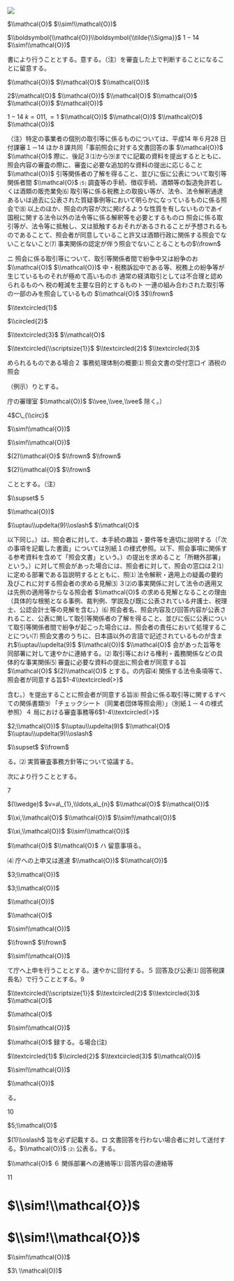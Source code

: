 ![](https://www.nta.go.jp/tmp/5b6b7504-5913-46a8-88e2-b9c7a93e0f47/images/da5585ee052d7fa902f50fbe7c114e02feea3108389551ac4a5c3d8817a9012c.jpg)

$\\mathcal{O}$ $\\sim!\\mathcal{O})$

$\\boldsymbol{\\mathcal{O}}\\boldsymbol{\\tilde{\\Sigma}}$ $1-14$ $\\sim!\\mathcal{O})$

書により行うこととする。意する。（注）を審査した上で判断することになることに留意する。

$\\mathcal{O})$ $\\mathcal{O}$ $\\mathcal{O})$

2$\\mathcal{O}$ $\\mathcal{O})$ $\\mathcal{O}$ $\\mathcal{O}$ $\\mathcal{O})$ $\\mathcal{O})$

$1-14$ $k=011,=1$ $\\mathcal{O})$ $\\mathcal{O})$ $\\mathcal{O}$ $\\mathcal{O})$

（注）特定の事業者の個別の取引等に係るものについては、平成14 年６月28 日付課審１－14 ほか８課共同「事前照会に対する文書回答の事 $\\mathcal{O})$ $\\mathcal{O}$ 際に、後記３⑴から⑼までに記載の資料を提出するとともに、照会内容の審査の際に、審査に必要な追加的な資料の提出に応じること $\\mathcal{O})$ 引等関係者の了解を得ること、並びに仮に公表について取引等関係者間 $\\mathcal{O}$ ⑸ 調査等の手続、徴収手続、酒類等の製造免許若しくは酒類の販売業免⑹ 取引等に係る税務上の取扱い等が、法令、法令解釈通達あるいは過去に公表された質疑事例等において明らかになっているものに係る照会で⑻ 以上のほか、照会の内容が次に掲げるような性質を有しないものであイ 国税に関する法令以外の法令等に係る解釈等を必要とするものロ 照会に係る取引等が、法令等に抵触し、又は抵触するおそれがあるされることが予想されるものであることて、照会者が同意していること許又は酒類行政に関係する照会でないことないこと⑺ 事実関係の認定が伴う照会でないことることもの$\\frown$

ニ 照会に係る取引等について、取引等関係者間で紛争中又は紛争のお $\\mathcal{O}$ $\\mathcal{O})$ 中・税務訴訟中である等、税務上の紛争等が生じているものそれが極めて高いものホ 通常の経済取引としては不合理と認められるものヘ 税の軽減を主要な目的とするものト 一連の組み合わされた取引等の一部のみを照会しているもの $\\mathcal{O}$ 3$\\frown$

$\\textcircled{1}$

$\\circled{2}$

$\\textcircled{3}$ $\\mathcal{O}$

$\\textcircled{\\scriptsize{1}}$ $\\textcircled{2}$ $\\textcircled{3}$

められるものである場合２ 事務処理体制の概要⑴ 照会文書の受付窓口イ 酒税の照会

（例示）りとする。

庁の審理室 $\\mathcal{O})$ $\\vee,\\vee,\\vee$ 除く。）

4$C\_{\\circ}$

$\\sim!\\mathcal{O})$

$\\sim!\\mathcal{O})$

$(2)\\mathcal{O}$ $\\frown$ $\\frown$

$(2)\\mathcal{O}$ $\\frown$

こととする。（注）

$\\supset$ 5

$\\mathcal{O})$

$\\uptau\\updelta(9)\\oslash$ $\\mathcal{O}$

以下同じ。）は、照会者に対して、本手続の趣旨・要件等を適切に説明する（「次の事項を記載した書面」については別紙１の様式参照。以下、照会事項に関係する参考資料を含めて「照会文書」という。）の提出を求めること「所轄外部署」という。）に対して照会があった場合には、照会者に対して、照会の窓口は２⑴に定める部署である旨説明するとともに、照⑴ 法令解釈・適用上の疑義の要約及びこれに対する照会者の求める見解⑶ ３⑵の事実関係に対して法令の適用又は先例の適用等からなる照会者 $\\mathcal{O}$ の求める見解となることの理由（具体的な根拠となる事例、裁判例、学説及び既に公表されている弁護士、税理士、公認会計士等の見解を含む。）⑹ 照会者名、照会内容及び回答内容が公表されること、公表に関して取引等関係者の了解を得ること、並びに仮に公表について取引等関係者間で紛争が起こった場合には、照会者の責任において処理することについ⑺ 照会文書のうちに、日本語以外の言語で記述されているものが含まれ$\\uptau\\updelta(9)$ $\\mathcal{O})$ $\\mathcal{O}$ 会があった旨等を同部署に対して速やかに連絡する。⑵ 取引等における権利・義務関係などの具体的な事実関係⑸ 審査に必要な資料の提出に照会者が同意する旨$\\mathcal{O}$ $(2)\\mathcal{O}$ とする。の内容⑷ 関係する法令条項等て、照会者が同意する旨$1-4\\textcircled{>}$

含む。）を提出することに照会者が同意する旨⑻ 照会に係る取引等に関するすべての関係書類⑼ 「チェックシート（同業者団体等照会用）」（別紙１－４の様式参照）４ 局における審査事務等6$1-4\\textcircled{>}$

$2;\\mathcal{O})$ $\\uptau\\updelta(9)$ $\\mathcal{O}$ $\\uptau\\updelta(9)\\oslash$

$\\supset$ $\\frown$

る。⑵ 実質審査事務方針等について協議する。

次により行うこととする。

7

$(\\wedge)$ $v=a\_{1},\\ldots,a\_{n}$ $\\mathcal{O}$ $\\mathcal{O})$

$\\xi,\\mathcal{O}$ $\\mathcal{O})$ $\\sim!\\mathcal{O})$

$\\xi,\\mathcal{O})$ $\\sim!\\mathcal{O})$

$\\mathcal{O}$ $\\mathcal{O}$ ハ 留意事項る。

⑷ 庁への上申又は進達 $\\mathcal{O})$ $\\mathcal{O})$

$3;\\mathcal{O})$

$3;\\mathcal{O})$

$\\mathcal{O})$

$\\mathcal{O}$

$\\sim!\\mathcal{O})$

$\\frown$ $\\frown$

$\\sim!\\mathcal{O})$

て庁へ上申を行うこととする。速やかに回付する。５ 回答及び公表⑴ 回答税課長名）で行うこととする。9

$\\textcircled{\\scriptsize{1}}$ $\\textcircled{2}$ $\\textcircled{3}$ $\\mathcal{O}$

$\\mathcal{O}$

$\\sim!\\mathcal{O})$

$\\mathcal{O}$ 録する。る場合(注)

$\\textcircled{1}$ $\\circled{2}$ $\\textcircled{3}$ $\\mathcal{O})$

$\\sim!\\mathcal{O})$

$\\mathcal{O})$

る。

10

$5;\\mathcal{O}$

$(1)\\oslash$ 旨を必ず記載する。ロ 文書回答を行わない場合者に対して送付する。$\\mathcal{O})$ ⑵ 公表る。する。

$\\mathcal{O}$ ６ 関係部署への連絡等⑴ 回答内容の連絡等

11

# $\\sim!\\mathcal{O})$

# $\\sim!\\mathcal{O})$

$\\sim!\\mathcal{O})$

$3\ \\mathcal{O})$